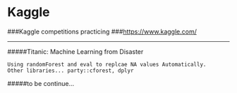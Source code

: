 # Kaggle
###Kaggle competitions practicing
###https://www.kaggle.com/

***

#####Titanic: Machine Learning from Disaster
```
Using randomForest and eval to replcae NA values Automatically.
Other libraries... party::cforest, dplyr
```


#####to be continue...
